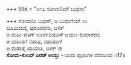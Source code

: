 +++
title = "೦೧೭ ಸೋಮನಿಮ್ ಬುಧನಾ"

+++
ಸೋಮನಿಂ ಬುಧನ್, ಆ ಬುಧಂಗೆಯ್ ಉ                     
ಭೂಮಿಯಲ್ಲಿ ಪುರೂರವನು, ಬಳಿಕ್  
ಆ ಮಹೀ-ಪತಿಗ್ ಊರ್ವಶಿಯೊಳ್ ಆಯುಃ-ಕುಮಾರಕನು  
ಆ ಮಹೀಶಗೆ ನಹುಷ, ನಹುಷಂಗ್  
ಆ ಮಹಾತ್ಮ ಯಯಾತಿ, ಬಳಿಕ್ ಈ  
**ಸೋಮ-ಕುಲವ್ ಎರಡ್ ಆಯ್ತು** - ಯದು ಪೂರುಗಳ ದೆಸೆಯಿಂದ    ॥17॥